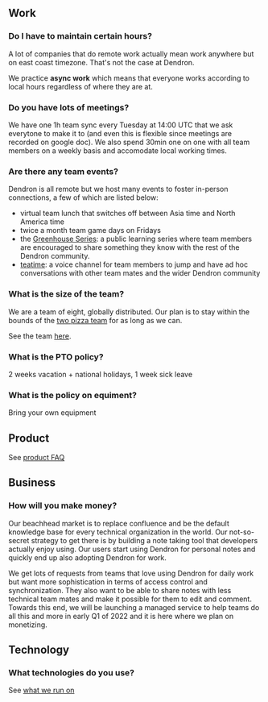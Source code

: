 
## Work

### Do I have to maintain certain hours?

A lot of companies that do remote work actually mean work anywhere but on east coast timezone. That's not the case at Dendron.

We practice **async work** which means that everyone works according to local hours regardless of where they are at.

### Do you have lots of meetings?

We have one 1h team sync every Tuesday at 14:00 UTC that we ask everytone to make it to (and even this is flexible since meetings are recorded on google doc).
We also spend 30min one on one with all team members on a weekly basis and accomodate local working times. 

### Are there any team events?

Dendron is all remote but we host many events to foster in-person connections, a few of which are listed below:

- virtual team lunch that switches off between Asia time and North America time 
- twice a month team game days on Fridays 
- the [Greenhouse Series](https://wiki.dendron.so/notes/PqtlCsRPWBjKp3RR.html): a public learning series where team members are encouraged to share something they know with the rest of the Dendron community.
- [teatime](https://wiki.dendron.so/notes/zOw3EfQ4czmTYG4mc3wnS.html): a voice channel for team members to jump and have ad hoc conversations with other team mates and the wider Dendron community

### What is the size of the team?

We are a team of eight, globally distributed. Our plan is to stay within the bounds of the [two pizza team](https://docs.aws.amazon.com/whitepapers/latest/introduction-devops-aws/two-pizza-teams.html) for as long as we can. 

See the team [here](https://www.dendron.so/about).

### What is the PTO policy?

2 weeks vacation + national holidays, 1 week sick leave


### What is the policy on equiment?

Bring your own equipment

## Product

See [product FAQ](https://wiki.dendron.so/notes/683740e3-70ce-4a47-a1f4-1f140e80b558.html)

## Business

### How will you make money?

Our beachhead market is to replace confluence and be the default knowledge base for every technical organization in the world.
Our not-so-secret strategy to get there is by building a note taking tool that developers actually enjoy using.
Our users start using Dendron for personal notes and quickly end up also adopting Dendron for work. 

We get lots of requests from teams that love using Dendron for daily work but want more sophistication in terms of access control and synchronization.
They also want to be able to share notes with less technical team mates and make it possible for them to edit and comment.
Towards this end, we will be launching a managed service to help teams do all this and more in early Q1 of 2022 and it is here where we plan on monetizing. 

## Technology

### What technologies do you use?

See [what we run on](https://wiki.dendron.so/notes/zhXmCnOFUWeKBSTNTy9Dq.html)